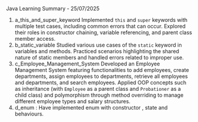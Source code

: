 Java Learning Summary - 25/07/2025

1. a_this_and_super_keyword 
Implemented `this` and `super` keywords with multiple test cases, including common errors that can occur. Explored their roles in constructor chaining, variable referencing, and parent class member access.
2. b_static_variable 
Studied various use cases of the `static` keyword in variables and methods. Practiced scenarios highlighting the shared nature of static members and handled errors related to improper use.
3. c_Employee_Management_System 
Developed an Employee Management System featuring functionalities to add employees, create departments, assign employees to departments, retrieve all employees and departments, and search employees. Applied OOP concepts such as inheritance (with `Employee` as a parent class and `Probationer` as a child class) and polymorphism through method overriding to manage different employee types and salary structures.
4. d_enum : Have implemented enum with constructor , state and behaviours.

